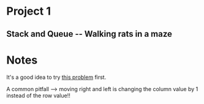 # Project 1

## Stack and Queue -- Walking rats in a maze

# Notes

It's a good idea to try [this problem](http://140.116.249.152/e-Tutor/mod/programming/view.php?a=11600 "ITSA 38 [Problem 4] 迷宮路徑") first.

A common pitfall --> moving right and left is changing the column value
by 1 instead of the row value!!
